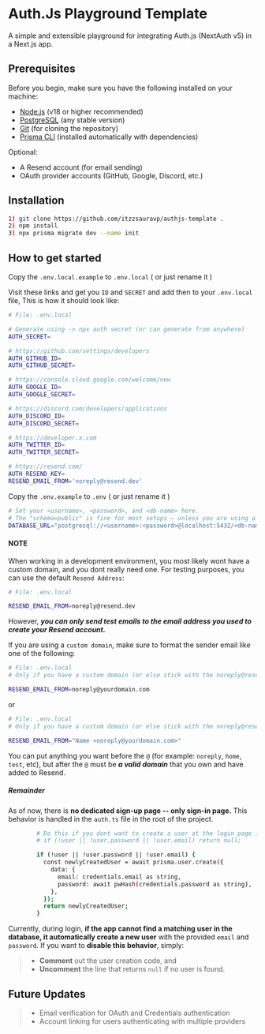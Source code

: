# Auth.Js Playground Template

A simple and extensible playground for integrating Auth.js (NextAuth v5) in a Next.js app.

## Prerequisites

Before you begin, make sure you have the following installed on your machine:

- [Node.js](https://nodejs.org/) (v18 or higher recommended)
- [PostgreSQL](https://www.postgresql.org/) (any stable version)
- [Git](https://git-scm.com/) (for cloning the repository)
- [Prisma CLI](https://www.prisma.io/docs/reference/api-reference/command-reference#cli-commands) (installed automatically with dependencies)

Optional:

- A Resend account (for email sending)
- OAuth provider accounts (GitHub, Google, Discord, etc.)

## Installation

```bash
1) git clone https://github.com/itzzsauravp/authjs-template .
2) npm install
3) npx prisma migrate dev --name init
```

## How to get started

Copy the `.env.local.example` to `.env.local` ( or just rename it )

Visit these links and get you `ID` and `SECRET` and add then to your `.env.local` file, This is how it should look like:

```bash
# File: .env.local

# Generate using -> npx auth secret (or can generate from anywhere)
AUTH_SECRET=

# https://github.com/settings/developers
AUTH_GITHUB_ID=
AUTH_GITHUB_SECRET=

# https://console.cloud.google.com/welcome/new
AUTH_GOOGLE_ID=
AUTH_GOOGLE_SECRET=

# https://discord.com/developers/applications
AUTH_DISCORD_ID=
AUTH_DISCORD_SECRET=

# https://developer.x.com
AUTH_TWITTER_ID=
AUTH_TWITTER_SECRET=

# https://resend.com/
AUTH_RESEND_KEY=
RESEND_EMAIL_FROM='noreply@resend.dev'

```

Copy the `.env.example` to `.env` ( or just rename it )

```bash
# Set your <username>, <password>, and <db-name> here.
# The "schema=public" is fine for most setups — unless you are using a custom PostgreSQL schema, you don't need to change it.
DATABASE_URL="postgresql://<username>:<password>@localhost:5432/<db-name>?schema=public"

```

#### NOTE

When working in a development environment, you most likely wont have a custom domain, and you dont really need one.
For testing purposes, you can use the default `Resend Address`:

```bash
# File: .env.local

RESEND_EMAIL_FROM=noreply@resend.dev
```

However, **_you can only send test emails to the email address you used to create your Resend account._**

If you are using a `custom domain`, make sure to format the sender email like one of the following:

```bash
# File: .env.local
# Only if you have a custom domain (or else stick with the noreply@resend.dev).

RESEND_EMAIL_FROM=noreply@yourdomain.com
```

or

```bash
# File: .env.local
# Only if you have a custom domain (or else stick with the noreply@resend.dev).

RESEND_EMAIL_FROM="Name <noreply@yourdomain.com>"
```

You can put anything you want before the `@` (for example: `noreply`, `home`, `test`, etc), but after the `@` must be **_a valid domain_** that you own and have added to Resend.

##### Remainder

As of now, there is **no dedicated sign-up page -- only sign-in page.**
This behavior is handled in the `auth.ts` file in the root of the project.

```bash
        # Do this if you dont want to create a user at the login page if the user doesnot exist
        # if (!user || !user.password || !user.email) return null;

        if (!user || !user.password || !user.email) {
          const newlyCreatedUser = await prisma.user.create({
            data: {
              email: credentials.email as string,
              password: await pwHash(credentials.password as string),
            },
          });
          return newlyCreatedUser;
        }
```

Currently, during login, **if the app cannot find a matching user in the database, it automatically create a new user** with the provided `email` and `password`.
If you want to **disable this behavior**, simply:

> - **Comment** out the user creation code, and
> - **Uncomment** the line that returns `null` if no user is found.

## Future Updates

> - Email verification for OAuth and Credentials authentication
> - Account linking for users authenticating with multiple providers
